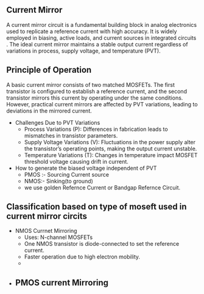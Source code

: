 ##  Current Mirror
<p>A current mirror circuit is a fundamental building block in analog electronics used to replicate a reference current with high accuracy. It is widely employed in biasing, active loads, and current sources in integrated circuits . The ideal current mirror maintains a stable output current regardless of variations in process, supply voltage, and temperature (PVT).</p>

## Principle of Operation
<p>A basic current mirror consists of two matched  MOSFETs. The first transistor is configured to establish a reference current, and the second transistor mirrors this current by operating under the same conditions. However, practical current mirrors are affected by PVT variations, leading to deviations in the mirrored current.</p>

- Challenges Due to PVT Variations
   - Process Variations (P): Differences in  fabrication leads to mismatches in transistor parameters.
   - Supply Voltage Variations (V): Fluctuations in the power supply alter the transistor’s operating points, making the output current unstable.
   - Temperature Variations (T): Changes in temperature impact MOSFET threshold voltage  causing drift in current.
- How to generate the biased voltage independent of PVT
   - PMOS :- Sourcing Current source
   - NMOS:- Sinking(to ground)
   - we use golden Refernce Current or Bandgap Refernce Circuit.
     
## Classification based on type of moseft used in current mirror circits
- NMOS Currnet Mirroring
   - Uses: N-channel MOSFETs
   - One NMOS transistor is diode-connected  to set the reference current.
   - Faster operation due to high electron mobility.
   - 
- PMOS current Mirroring
   - 
